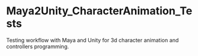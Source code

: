 # Maya2Unity_CharacterAnimation_Tests
Testing workflow with Maya and Unity for 3d character animation and controllers programming.
